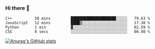 ### Hi there 👋
<!--START_SECTION:waka-->

```text
C++          58 mins         ████████████████████░░░░░   79.63 %
JavaScript   12 mins         ████▒░░░░░░░░░░░░░░░░░░░░   17.38 %
Python       1 min           ▓░░░░░░░░░░░░░░░░░░░░░░░░   02.59 %
CSS          0 secs          ░░░░░░░░░░░░░░░░░░░░░░░░░   00.40 %
```

<!--END_SECTION:waka-->
[![Anurag's GitHub stats](https://github-readme-stats.vercel.app/api?username=Kevinbarrero)](https://github.com/anuraghazra/github-readme-stats)
<!--
**Kevinbarrero/Kevinbarrero** is a ✨ _special_ ✨ repository because its `README.md` (this file) appears on your GitHub profile.

Here are some ideas to get you started:

- 🔭 I’m currently working on ...
- 🌱 I’m currently learning ...
- 👯 I’m looking to collaborate on ...
- 🤔 I’m looking for help with ...
- 💬 Ask me about ...
- 📫 How to reach me: ...
- 😄 Pronouns: ...
- ⚡ Fun fact: ...

-->


